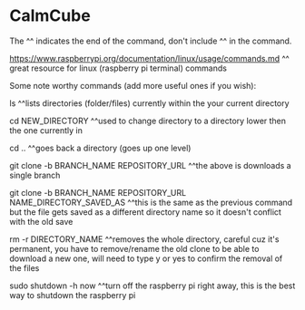# CalmCube
The ^^ indicates the end of the command, don't include ^^ in the command.

https://www.raspberrypi.org/documentation/linux/usage/commands.md
^^ great resource for linux (raspberry pi terminal) commands


Some note worthy commands (add more useful ones if you wish):

ls
^^lists directories (folder/files) currently within the your current directory

cd NEW_DIRECTORY
^^used to change directory to a directory lower then the one currently in

cd ..
^^goes back a directory (goes up one level)

git clone -b BRANCH_NAME REPOSITORY_URL
^^the above is downloads a single branch

git clone -b BRANCH_NAME REPOSITORY_URL NAME_DIRECTORY_SAVED_AS
^^this is the same as the previous command but the file gets saved as a different directory name so it doesn't conflict with the old save

rm -r DIRECTORY_NAME
^^removes the whole directory, careful cuz it's permanent, you have to remove/rename the old clone to be able to download a new one, will need to type y or yes to confirm the removal of the files

sudo shutdown -h now
^^turn off the raspberry pi right away, this is the best way to shutdown the raspberry pi
